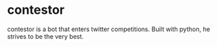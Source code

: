 # contestor
contestor is a bot that enters twitter competitions. Built with python, he strives to be the very best.
